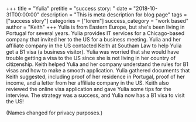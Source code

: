 +++
title = "Yulia"
pretitle = "success story: "
date = "2018-10-31T00:00:00"
description = "This is meta description for blog page"
tags = ["success story"]
categories = ["lorem"]
success_category = "work based"
author = "Keith"
+++
Yulia is from Eastern Europe, but she's been living in Portugal for several years. Yulia provides IT services for a Chicago-based company that invited her to the US for a business meeting. Yulia and her affiliate company in the US contacted Keith at Southam Law to help Yulia get a B1 visa (a business visitor). Yulia was worried that she would have trouble getting a visa to the US since she is not living in her country of citizenship. Keith helped Yulia and her company understand the rules for B1 visas and how to make a smooth application. Yulia gathered documents that Keith suggested, including proof of her residence in Portugal, proof of her income, and a letter from her affiliate company in the US. Keith also reviewed the online visa application and gave Yulia some tips for the interview. The strategy was a success, and Yulia now has a B1 visa to visit the US!

(Names changed for privacy purposes.)
